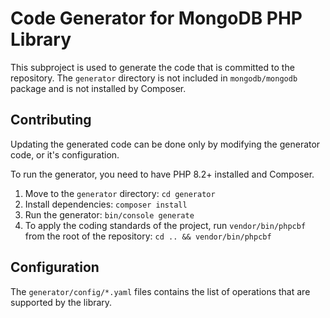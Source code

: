 # Code Generator for MongoDB PHP Library

This subproject is used to generate the code that is committed to the repository.
The `generator` directory is not included in `mongodb/mongodb` package and is not installed by Composer. 

## Contributing

Updating the generated code can be done only by modifying the generator code, or it's configuration.

To run the generator, you need to have PHP 8.2+ installed and Composer.

1. Move to the `generator` directory: `cd generator`
1. Install dependencies: `composer install`
1. Run the generator: `bin/console generate`
1. To apply the coding standards of the project, run `vendor/bin/phpcbf` from the root of the repository: `cd .. && vendor/bin/phpcbf`

## Configuration

The `generator/config/*.yaml` files contains the list of operations that are supported by the library.
